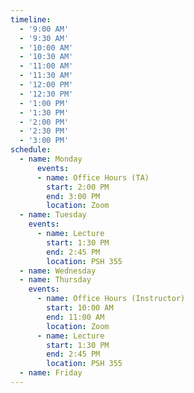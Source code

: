 ```yaml
---
timeline:
  - '9:00 AM'
  - '9:30 AM'
  - '10:00 AM'
  - '10:30 AM'
  - '11:00 AM'
  - '11:30 AM'
  - '12:00 PM'
  - '12:30 PM'
  - '1:00 PM'
  - '1:30 PM'
  - '2:00 PM'
  - '2:30 PM'
  - '3:00 PM'
schedule:
  - name: Monday
      events:
      - name: Office Hours (TA)
        start: 2:00 PM
        end: 3:00 PM
        location: Zoom
  - name: Tuesday
    events:
      - name: Lecture
        start: 1:30 PM
        end: 2:45 PM
        location: PSH 355
  - name: Wednesday
  - name: Thursday
    events:
      - name: Office Hours (Instructor)
        start: 10:00 AM
        end: 11:00 AM
        location: Zoom	
      - name: Lecture
        start: 1:30 PM
        end: 2:45 PM
        location: PSH 355
  - name: Friday
---
```

